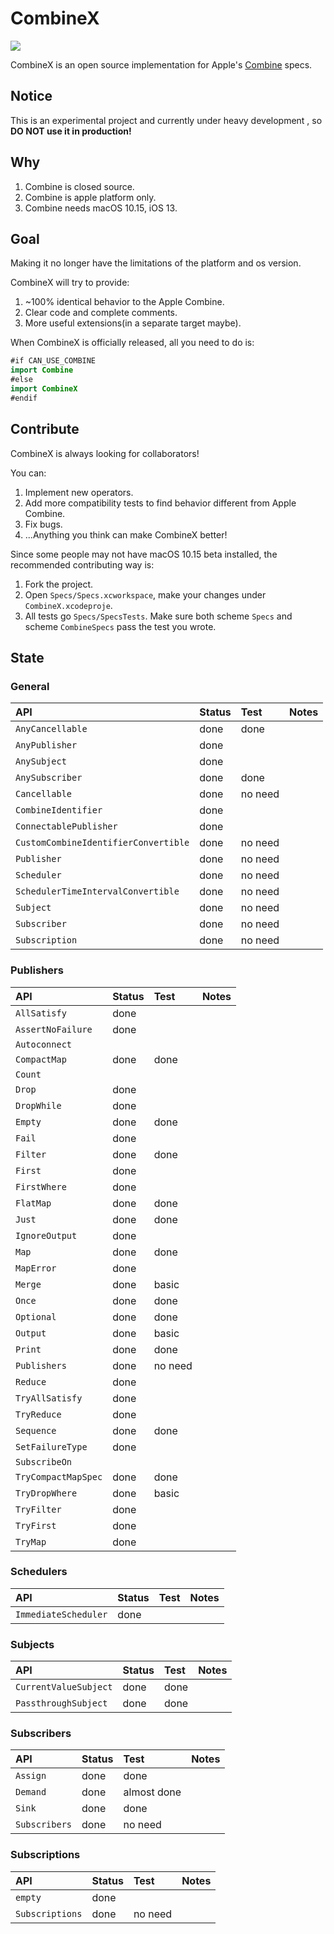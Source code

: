 # CombineX

<img src="https://img.shields.io/travis/luoxiu/CombineX.svg">

CombineX is an open source implementation for Apple's [Combine](https://developer.apple.com/documentation/combine) specs.

## Notice

This is an experimental project and currently under heavy development , so **DO NOT use it in production!**

## Why

1. Combine is closed source.
2. Combine is apple platform only.
3. Combine needs macOS 10.15, iOS 13.

## Goal

Making it no longer have the limitations of the platform and os version. 

CombineX will try to provide:

1. ~100% identical behavior to the Apple Combine.
2. Clear code and complete comments.
3. More useful extensions(in a separate target maybe).

When CombineX is officially released, all you need to do is:

```swift
#if CAN_USE_COMBINE
import Combine
#else
import CombineX
#endif
```

## Contribute

CombineX is always looking for collaborators! 

You can:

1. Implement new operators.
2. Add more compatibility tests to find behavior different from Apple Combine.
3. Fix bugs.
4. ...Anything you think can make CombineX better!

Since some people may not have macOS 10.15 beta installed, the recommended contributing way is: 

1. Fork the project.
2. Open `Specs/Specs.xcworkspace`, make your changes under `CombineX.xcodeproje`. 
3. All tests go `Specs/SpecsTests`. Make sure both scheme `Specs` and scheme `CombineSpecs` pass the test you wrote.

## State

### General

| API | Status | Test | Notes |
|:--|:--|:--|:--|
|`AnyCancellable`| done | done |   |
|`AnyPublisher`| done |   |   |
|`AnySubject`| done |   |   |
|`AnySubscriber`| done | done |   |
|`Cancellable`| done | no need |   |
|`CombineIdentifier`| done |   |   |
|`ConnectablePublisher`| done |   |   |
|`CustomCombineIdentifierConvertible`| done | no need |   |
|`Publisher`| done | no need |   |
|`Scheduler`| done | no need |   |
|`SchedulerTimeIntervalConvertible`| done | no need |   |
|`Subject`| done | no need |   |
|`Subscriber`| done | no need |   |
|`Subscription`| done | no need |   |

### Publishers

| API | Status | Test | Notes |
|:--|:--|:--|:--|
|`AllSatisfy`| done |   |   |
|`AssertNoFailure`| done |   |   |
|`Autoconnect`|   |   |   |
|`CompactMap`| done | done |   |
|`Count`|   |   |   |
|`Drop`| done |   |   |
|`DropWhile`| done |   |   |
|`Empty`| done | done |   |
|`Fail`| done |   |   |
|`Filter`| done | done |   |
|`First`| done |   |   |
|`FirstWhere`| done |   |   |
|`FlatMap`| done | done |   |
|`Just`| done | done |   |
|`IgnoreOutput`| done |   |   |
|`Map`| done | done |   |
|`MapError`| done |   |   |
|`Merge`| done | basic |   |
|`Once`| done | done |   |
|`Optional`| done | done |   |
|`Output`| done | basic |   |
|`Print`| done | done |   |
|`Publishers`| done | no need |   |
|`Reduce`| done |   |   |
|`TryAllSatisfy`| done |   |   |
|`TryReduce`| done |   |   |
|`Sequence`| done | done |   |
|`SetFailureType`| done |   |   |
|`SubscribeOn`|   |   |   |
|`TryCompactMapSpec`| done | done |   |
|`TryDropWhere`| done | basic |   |
|`TryFilter`| done |   |   |
|`TryFirst`| done |   |   |
|`TryMap`| done |   |   |

### Schedulers

| API | Status | Test | Notes |
|:--|:--|:--|:--|
|`ImmediateScheduler`| done |   |   |

### Subjects

| API | Status | Test | Notes |
|:--|:--|:--|:--|
|`CurrentValueSubject`| done | done |   |
|`PassthroughSubject`| done | done |   |

### Subscribers

| API | Status | Test | Notes |
|:--|:--|:--|:--|
|`Assign`| done | done  |   |
|`Demand`| done | almost done |   |
|`Sink`| done | done |   |
|`Subscribers`| done  | no need |   |

### Subscriptions

| API | Status | Test | Notes |
|:--|:--|:--|:--|
|`empty`| done  |   |   |
|`Subscriptions`| done  | no need |   |
